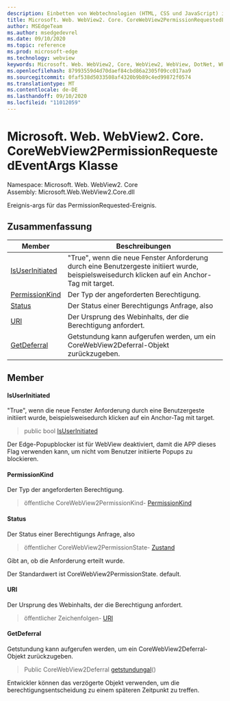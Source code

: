 ```yaml
---
description: Einbetten von Webtechnologien (HTML, CSS und JavaScript) in ihre systemeigenen Anwendungen mit dem Microsoft Edge WebView2-Steuerelement
title: Microsoft. Web. WebView2. Core. CoreWebView2PermissionRequestedEventArgs
author: MSEdgeTeam
ms.author: msedgedevrel
ms.date: 09/10/2020
ms.topic: reference
ms.prod: microsoft-edge
ms.technology: webview
keywords: Microsoft. Web. WebView2, Core, WebView2, WebView, DotNet, WPF, WinForms, APP, Edge, CoreWebView2, CoreWebView2Controller, Browser Control, Edge HTML, Microsoft. Web. WebView2. Core. CoreWebView2PermissionRequestedEventArgs
ms.openlocfilehash: 87993559d4d70daef84cbd86a2305f09cc017aa9
ms.sourcegitcommit: 0faf538d5033508af4320b9b89c4ed99872f0574
ms.translationtype: MT
ms.contentlocale: de-DE
ms.lasthandoff: 09/10/2020
ms.locfileid: "11012059"
---
```

# Microsoft. Web. WebView2. Core. CoreWebView2PermissionRequestedEventArgs Klasse 

Namespace: Microsoft. Web. WebView2. Core \
Assembly: Microsoft.Web.WebView2.Core.dll

Ereignis-args für das PermissionRequested-Ereignis.

## Zusammenfassung

 Member                        | Beschreibungen
--------------------------------|---------------------------------------------
[IsUserInitiated](#isuserinitiated) | "True", wenn die neue Fenster Anforderung durch eine Benutzergeste initiiert wurde, beispielsweisedurch klicken auf ein Anchor-Tag mit target.
[PermissionKind](#permissionkind) | Der Typ der angeforderten Berechtigung.
[Status](#state) | Der Status einer Berechtigungs Anfrage, also
[URI](#uri) | Der Ursprung des Webinhalts, der die Berechtigung anfordert.
[GetDeferral](#getdeferral) | Getstundung kann aufgerufen werden, um ein CoreWebView2Deferral-Objekt zurückzugeben.

## Member

#### IsUserInitiated 

"True", wenn die neue Fenster Anforderung durch eine Benutzergeste initiiert wurde, beispielsweisedurch klicken auf ein Anchor-Tag mit target.

> public bool [IsUserInitiated](#isuserinitiated)

Der Edge-Popupblocker ist für WebView deaktiviert, damit die APP dieses Flag verwenden kann, um nicht vom Benutzer initiierte Popups zu blockieren.

#### PermissionKind 

Der Typ der angeforderten Berechtigung.

> öffentliche CoreWebView2PermissionKind- [PermissionKind](#permissionkind)

#### Status 

Der Status einer Berechtigungs Anfrage, also

> öffentlicher CoreWebView2PermissionState- [Zustand](#state)

Gibt an, ob die Anforderung erteilt wurde.

Der Standardwert ist CoreWebView2PermissionState. default.

#### URI 

Der Ursprung des Webinhalts, der die Berechtigung anfordert.

> öffentlicher Zeichenfolgen- [URI](#uri)

#### GetDeferral 

Getstundung kann aufgerufen werden, um ein CoreWebView2Deferral-Objekt zurückzugeben.

> Public CoreWebView2Deferral [getstundungal](#getdeferral)()

Entwickler können das verzögerte Objekt verwenden, um die berechtigungsentscheidung zu einem späteren Zeitpunkt zu treffen.

